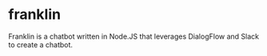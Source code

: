 # franklin

Franklin is a chatbot written in Node.JS that leverages DialogFlow and Slack to create a chatbot. 

